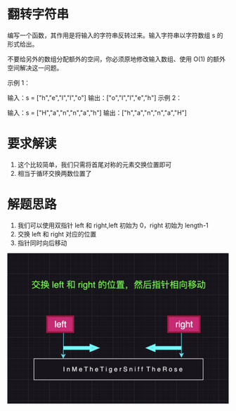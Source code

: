 # 翻转字符串

编写一个函数，其作用是将输入的字符串反转过来。输入字符串以字符数组 s 的形式给出。

不要给另外的数组分配额外的空间，你必须原地修改输入数组、使用 O(1) 的额外空间解决这一问题。

示例 1：

输入：s = ["h","e","l","l","o"]
输出：["o","l","l","e","h"]
示例 2：

输入：s = ["H","a","n","n","a","h"]
输出：["h","a","n","n","a","H"]

# 要求解读

1. 这个比较简单，我们只需将首尾对称的元素交换位置即可
2. 相当于循环交换两数位置了

# 解题思路

1. 我们可以使用双指针 left 和 right,left 初始为 0，right 初始为 length-1
2. 交换 left 和 right 对应的位置
3. 指针同时向后移动

![alt text](image.png)
